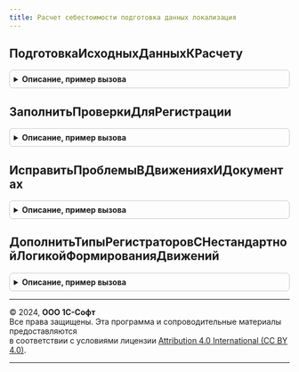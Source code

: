 ```yaml
---
title: Расчет себестоимости подготовка данных локализация
---
```



## ПодготовкаИсходныхДанныхКРасчету
<details style="margin: 1em 0; padding: 0.5em; border: 1px solid #ccc; border-radius: 6px;">

<summary style="font-weight: bold; cursor: pointer;">Описание, пример вызова</summary>

```bsl

// Этап подготовки к расчету
//
// Параметры:
//	ПараметрыРасчета - Структура - параметры расчета себестоимости
//
Процедура ПодготовкаИсходныхДанныхКРасчету(ПараметрыРасчета) Экспорт
```

Пример вызова
```bsl
РасчетСебестоимостиПодготовкаДанныхЛокализация.ПодготовкаИсходныхДанныхКРасчету(ПараметрыРасчета) 
```
</details>

## ЗаполнитьПроверкиДляРегистрации
<details style="margin: 1em 0; padding: 0.5em; border: 1px solid #ccc; border-radius: 6px;">

<summary style="font-weight: bold; cursor: pointer;">Описание, пример вызова</summary>

```bsl

// Заполняет проверки, выполняемые в рамках расчета партий и себестоимости.
//
// Параметры:
//	ТаблицаПроверок - см. АудитСостоянияСистемыПереопределяемый.ЗаполнитьПроверкиДляРегистрации.
//
Процедура ЗаполнитьПроверкиДляРегистрации(ТаблицаПроверок) Экспорт
```

Пример вызова
```bsl
РасчетСебестоимостиПодготовкаДанныхЛокализация.ЗаполнитьПроверкиДляРегистрации(ТаблицаПроверок) 
```
</details>

## ИсправитьПроблемыВДвиженияхИДокументах
<details style="margin: 1em 0; padding: 0.5em; border: 1px solid #ccc; border-radius: 6px;">

<summary style="font-weight: bold; cursor: pointer;">Описание, пример вызова</summary>

```bsl

// Исправляет проблемы в движениях документов и в самих документах в рассчитываемом периоде.
//
// Есть ошибки, которые "портят" исходные данные для расчета,
// но для исправления их последствий не пишется обработчик обновления.
// Например, из-за какой-то старой ошибки в каких-то случаях движения документа были некорректны.
// - если для исправления этой ошибки написать обработчик обновления,
// то он изменит данные прошлых, "закрытых" периодов, из-за чего эти периоды перестанут быть "закрытыми".
// Придется повторно закрывать эти периоды, из-за чего в них может измениться себестоимость и, как следствие,
// регламентированная отчетность. Это плохо, т.к. по этим периодам отчетность уже может быть сдана.
// - с другой стороны, в тех периодах, которые пользователь будет пересчитывать, эту ошибку в движениях надо бы исправить,
// чтобы в этих пересчитанных периодах себестоимость основывалась на правильных исходных данных.
//
// Для исправления таких ошибок и предназначена данная процедура.
// По сути, она является аналогом обработчика обновления, исправляющего движения документов в периоде, указанном пользователем.
//
// Также эта процедура используется для корректировки движений периода при его перерасчете в партионном учете версии 2.2.
//
Процедура ИсправитьПроблемыВДвиженияхИДокументах(ПараметрыРасчета) Экспорт
```

Пример вызова
```bsl
РасчетСебестоимостиПодготовкаДанныхЛокализация.ИсправитьПроблемыВДвиженияхИДокументах(ПараметрыРасчета) 
```
</details>

## ДополнитьТипыРегистраторовСНестандартнойЛогикойФормированияДвижений
<details style="margin: 1em 0; padding: 0.5em; border: 1px solid #ccc; border-radius: 6px;">

<summary style="font-weight: bold; cursor: pointer;">Описание, пример вызова</summary>

```bsl

// Дополняет массив типами документов с "нестандартной" логикой формирования движений.
//
// Параметры:
//	ТипыРегистраторов - Массив - массив типов регистраторов
//
Процедура ДополнитьТипыРегистраторовСНестандартнойЛогикойФормированияДвижений(ТипыРегистраторов) Экспорт
```

Пример вызова
```bsl
РасчетСебестоимостиПодготовкаДанныхЛокализация.ДополнитьТипыРегистраторовСНестандартнойЛогикойФормированияДвижений(ТипыРегистраторов) 
```
</details>

---

© 2024, **ООО 1С-Софт**  
Все права защищены. Эта программа и сопроводительные материалы предоставляются  
в соответствии с условиями лицензии [Attribution 4.0 International (CC BY 4.0)](https://creativecommons.org/licenses/by/4.0/legalcode).

---
